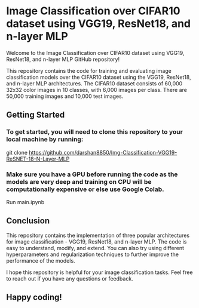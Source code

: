 # Image Classification over CIFAR10 dataset using VGG19, ResNet18, and n-layer MLP

Welcome to the Image Classification over CIFAR10 dataset using VGG19, ResNet18, and n-layer MLP GitHub repository!

This repository contains the code for training and evaluating image classification models over the CIFAR10 dataset using the VGG19, ResNet18, and n-layer MLP architectures. The CIFAR10 dataset consists of 60,000 32x32 color images in 10 classes, with 6,000 images per class. There are 50,000 training images and 10,000 test images.

## Getting Started
 
 ### To get started, you will need to clone this repository to your local machine by running:
  
  git clone https://github.com/darshan8850/Img-Classification-VGG19-ReSNET-18-N-Layer-MLP
  
 ### Make sure you have a GPU before running the code as the models are very deep and training on CPU will be computationally expensive or else use Google Colab.
 
 Run main.ipynb
 
## Conclusion
This repository contains the implementation of three popular architectures for image classification - VGG19, ResNet18, and n-layer MLP. The code is easy to understand, modify, and extend. You can also try using different hyperparameters and regularization techniques to further improve the performance of the models.

I hope this repository is helpful for your image classification tasks. Feel free to reach out if you have any questions or feedback.

## Happy coding!
 
  
